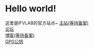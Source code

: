# Hello world!  
这里是IFVLAB的官方站点~
[主站(等待备案)](https://ifvtechnology.net)  
[论坛](https://forum.ifvlab.com)  
[博客(等待备案)](https://blog.ifvtechnology.net)  
[GPG公钥](GPG.md)
